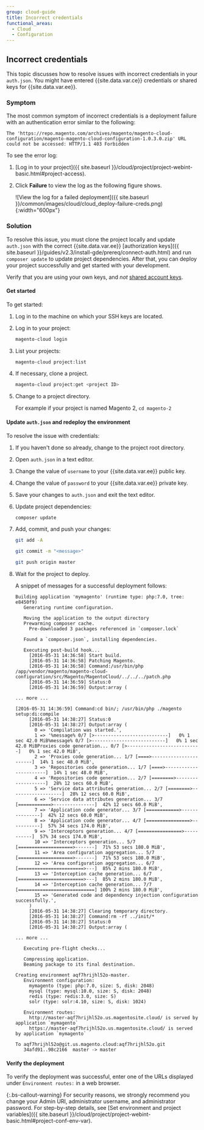 ```yaml
---
group: cloud-guide
title: Incorrect credentials
functional_areas:
  - Cloud
  - Configuration
---
```


## Incorrect credentials

This topic discusses how to resolve issues with incorrect credentials in your `auth.json`. You might have entered {{site.data.var.ce}} credentials or shared keys for {{site.data.var.ee}}.

### Symptom

The most common symptom of incorrect credentials is a deployment failure with an authentication error similar to the following:

   ```text
   The 'https://repo.magento.com/archives/magento/magento-cloud-configuration/magento-magento-cloud-configuration-1.0.3.0.zip' URL could not be accessed: HTTP/1.1 403 Forbidden
   ```

To see the error log:

1. [Log in to your project]({{ site.baseurl }}/cloud/project/project-webint-basic.html#project-access).
1. Click **Failure** to view the log as the following figure shows.

   ![View the log for a failed deployment]({{ site.baseurl }}/common/images/cloud/cloud_deploy-failure-creds.png){:width="600px"}

### Solution

To resolve this issue, you must clone the project locally and update `auth.json` with the correct {{site.data.var.ee}} [authorization keys]({{ site.baseurl }}/guides/v2.3/install-gde/prereq/connect-auth.html) and run `composer update` to update project dependencies. After that, you can deploy your project successfully and get started with your development.

Verify that you are using your own keys, and *not* [shared account keys](http://docs.magento.com/m2/ce/user_guide/magento/magento-account-share.html).

#### Get started

To get started:

1. Log in to the machine on which your SSH keys are located.
1. Log in to your project:

   ```bash
   magento-cloud login
   ```

1. List your projects:

   ```bash
   magento-cloud project:list
   ```

1. If necessary, clone a project.

   ```bash
   magento-cloud project:get <project ID>
   ```

1. Change to a project directory.

   For example if your project is named Magento 2, `cd magento-2`

#### Update `auth.json` and redeploy the environment

To resolve the issue with credentials:

1. If you haven't done so already, change to the project root directory.
1. Open `auth.json` in a text editor.
1. Change the value of `username` to your {{site.data.var.ee}} public key.
1. Change the value of `password` to your {{site.data.var.ee}} private key.
1. Save your changes to `auth.json` and exit the text editor.
1. Update project dependencies:

   ```bash
   composer update
   ```

1. Add, commit, and push your changes:

   ```bash
   git add -A
   ```

   ```bash
   git commit -m "<message>"
   ```

   ```bash
   git push origin master
   ```

1. Wait for the project to deploy.

   A snippet of messages for a successful deployment follows:

   ```terminal
   Building application 'mymagento' (runtime type: php:7.0, tree: e8450f9)
      Generating runtime configuration.

      Moving the application to the output directory
      Prewarming composer cache.
        Pre-downloaded 3 packages referenced in `composer.lock`

      Found a `composer.json`, installing dependencies.

      Executing post-build hook...
        [2016-05-31 14:36:58] Start build.
        [2016-05-31 14:36:58] Patching Magento.
        [2016-05-31 14:36:58] Command:/usr/bin/php /app/vendor/magento/magento-cloud-configuration/src/Magento/MagentoCloud/../../../patch.php
        [2016-05-31 14:36:59] Status:0
        [2016-05-31 14:36:59] Output:array (

   ... more ...

   [2016-05-31 14:36:59] Command:cd bin/; /usr/bin/php ./magento setup:di:compile
        [2016-05-31 14:38:27] Status:0
        [2016-05-31 14:38:27] Output:array (
          0 => 'Compilation was started.',
          1 => '%message% 0/7 [>---------------------------]   0% 1 sec 42.0 MiB%message% 0/7 [>---------------------------]   0% 1 sec 42.0 MiBProxies code generation... 0/7 [>---------------------------]   0% 1 sec 42.0 MiB',
          2 => 'Proxies code generation... 1/7 [====>-----------------------]  14% 1 sec 48.0 MiB',
          3 => 'Repositories code generation... 1/7 [====>-----------------------]  14% 1 sec 48.0 MiB',
          4 => 'Repositories code generation... 2/7 [========>-------------------]  28% 12 secs 60.0 MiB',
          5 => 'Service data attributes generation... 2/7 [========>-------------------]  28% 12 secs 60.0 MiB',
          6 => 'Service data attributes generation... 3/7 [============>---------------]  42% 12 secs 60.0 MiB',
          7 => 'Application code generator... 3/7 [============>---------------]  42% 12 secs 60.0 MiB',
          8 => 'Application code generator... 4/7 [================>-----------]  57% 34 secs 174.0 MiB',
          9 => 'Interceptors generation... 4/7 [================>-----------]  57% 34 secs 174.0 MiB',
          10 => 'Interceptors generation... 5/7 [====================>-------]  71% 53 secs 180.0 MiB',
          11 => 'Area configuration aggregation... 5/7 [====================>-------]  71% 53 secs 180.0 MiB',
          12 => 'Area configuration aggregation... 6/7 [========================>---]  85% 2 mins 180.0 MiB',
          13 => 'Interception cache generation... 6/7 [========================>---]  85% 2 mins 180.0 MiB',
          14 => 'Interception cache generation... 7/7 [============================] 100% 2 mins 180.0 MiB',
          15 => 'Generated code and dependency injection configuration successfully.',
        )
        [2016-05-31 14:38:27] Clearing temporary directory.
        [2016-05-31 14:38:27] Command:rm -rf ../init/*
        [2016-05-31 14:38:27] Status:0
        [2016-05-31 14:38:27] Output:array (

   ... more ...

      Executing pre-flight checks...

      Compressing application.
      Beaming package to its final destination.

   Creating environment aqf7hrijhl52o-master.
      Environment configuration:
        mymagento (type: php:7.0, size: S, disk: 2048)
        mysql (type: mysql:10.0, size: S, disk: 2048)
        redis (type: redis:3.0, size: S)
        solr (type: solr:4.10, size: S, disk: 1024)

      Environment routes:
        http://master-aqf7hrijhl52o.us.magentosite.cloud/ is served by application `mymagento`
        https://master-aqf7hrijhl52o.us.magentosite.cloud/ is served by application `mymagento`

   To aqf7hrijhl52o@git.us.magento.cloud:aqf7hrijhl52o.git
      34afd91..98c2166  master -> master
   ```

#### Verify the deployment

To verify the deployment was successful, enter one of the URLs displayed under `Environment routes:` in a web browser.

{:.bs-callout-warning}
For security reasons, we strongly recommend you change your Admin URI, administrator username, and administrator password. For step-by-step details, see [Set environment and project variables]({{ site.baseurl }}/cloud/project/project-webint-basic.html#project-conf-env-var).

